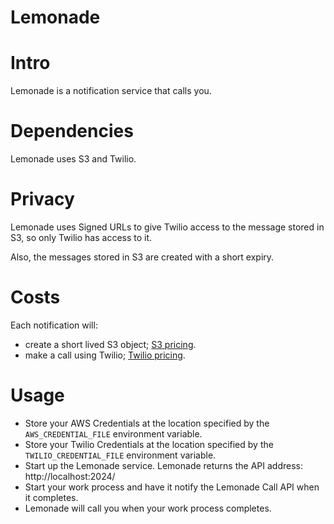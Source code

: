 Lemonade
========

# Intro

Lemonade is a notification service that calls you.

# Dependencies

Lemonade uses S3 and Twilio.

# Privacy

Lemonade uses Signed URLs to give Twilio access to the message stored in S3, so only Twilio has access to it.

Also, the messages stored in S3 are created with a short expiry.

# Costs

Each notification will:
- create a short lived S3 object; [S3 pricing](http://aws.amazon.com/s3/pricing/).
- make a call using Twilio; [Twilio pricing](http://www.twilio.com/voice/pricing).

# Usage

- Store your AWS Credentials at the location specified by the `AWS_CREDENTIAL_FILE` environment variable.
- Store your Twilio Credentials at the location specified by the `TWILIO_CREDENTIAL_FILE` environment variable.
- Start up the Lemonade service. Lemonade returns the API address: http://localhost:2024/
- Start your work process and have it notify the Lemonade Call API when it completes.
- Lemonade will call you when your work process completes.

